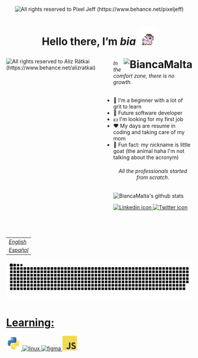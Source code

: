 <p align="center">
  <img alt="All rights reserved to Pixel Jeff (https://www.behance.net/pixeljeff)" src="https://mir-s3-cdn-cf.behance.net/project_modules/max_632/38094b95235473.5e92ecc4409a8.gif" />
<h1>
 <p align="center">
     Hello there, I’m  <i> bia </i><img alt="All rights reserved to Atari Boy (https://www.artstation.com/atariboy)" src="https://github.com/BiancaMalta/BiancaMalta/blob/main/goat.gif" width="50" height="50"/>
 </p>
  
<img align="right" src="https://komarev.com/ghpvc/?username=BiancaMalta" alt="BiancaMalta" />
</h1>

<img align="left" src="https://mir-s3-cdn-cf.behance.net/project_modules/max_632/5c9b4899127739.5eeba3fbd03e0.gif" alt="All rights reserved to Aliz Rátkai (https://www.behance.net/alizratkai)" width="290" height="470" />

<h6>
<table align="right">
 <tr><td><a href="README.md">English</a></td></tr>
 <tr><td><a href="readme_es.md">Español</a></td></tr>
</table>
</h6>
<h6>
  <p align="left">
       <i> In the comfort zone, there is no growth.</i>
</h6>
 
- 🔭 I’m a beginner with a lot of grit to learn 
- 🌱 Future software developer
- :dollar: I'm looking for my first job 
- :heart: My days are resume in coding and taking care of my mom
- :goat: Fun fact: my nickname is little goat (the animal haha I'm not talking about the acronym)

<h6>
  </p>
  <p align="center">
      <i> All the professionals started from scratch.</i>
</h6>  
  
![BiancaMalta's github stats](https://github-readme-stats.vercel.app/api?username=BiancaMalta&show_icons=true&theme=radical)

<a href="https://www.linkedin.com/in/bianca-malta-7a5043100/" target="_blank">
                        <img src="https://img.shields.io/badge/-LinkedIn-060606?style=flat&labelColor=0D0D0D&logo=Linkedin&Color=white" alt="Linkedin icon" />
<a href="https://twitter.com/atlam_" target="_blank">
                        <img src="https://img.shields.io/badge/-Twitter-060606?style=flat&labelColor=0D0D0D&logo=Twitter&Color=white" alt="Twitter icon" />
 
![Snake animation](https://github.com/BiancaMalta/BiancaMalta/blob/output/github-contribution-grid-snake.svg)
  
<h1>Learning:</h1>
  </a>
  <a href="https://www.python.org" target="_blank"> 
    <img src="https://raw.githubusercontent.com/devicons/devicon/master/icons/python/python-original.svg" alt="python" width="40" height="40"/> 
  </a>
  <a href="https://www.linux.org/" target="_blank">
    <img src="https://img.icons8.com/color/144/000000/linux--v1.png" alt="linux" width="40" height="40"/>
  </a> 
    <a href="https://www.figma.com/" target="_blank"> 
    <img src="https://www.vectorlogo.zone/logos/figma/figma-icon.svg" alt="figma" width="40" height="40"/>
  </a> 
  </a> 
    <a href="https://www.javascript.com/" target="_blank"> 
    <img src="https://raw.githubusercontent.com/devicons/devicon/master/icons/javascript/javascript-original.svg" alt="javascript" width="40" height="40"/>
  
